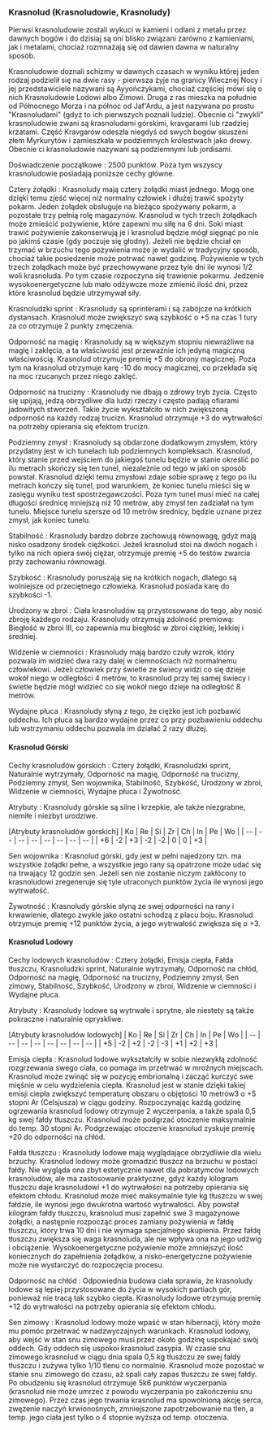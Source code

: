 ### Krasnolud (Krasnoludowie, Krasnoludy)

Pierwsi krasnoludowie zostali wykuci w kamieni i odlani z metalu przez dawnych bogów i do dzisiaj są oni blisko związani zarówno z kamieniami, jak i metalami, chociaż rozmnażają się od dawien dawna w naturalny sposób. 

Krasnoludowie doznali schizmy w dawnych czasach w wyniku której jeden rodzaj podzielił się na dwie rasy - pierwsza żyje na granicy Wiecznej Nocy i jej przedstawiciele nazywani są Ayyończykami, chociaż częściej mówi się o nich Krasnoludowie Lodowi albo Zimowi. Druga z ras mieszka na południe od Północnego Morza i na północ od Jaf'Ardu, a jest nazywana po prostu "Krasnoludami" (gdyż to ich pierwszych poznali ludzie). Obecnie ci "zwykli" krasnoludowie zwani są krasnoludami górskimi, kravgarami lub rzadziej krzatami. Część Kravgarów odeszła niegdyś od swych bogów skuszeni złem Myrkurytów i zamieszkała w podziemnych królestwach jako drowy. Obecnie ci krasnoludowie nazywani są podziemnymi lub jordisami. 

Doświadczenie początkowe
: 2500 punktów. Poza tym wszyscy krasnoludowie posiadają poniższe cechy główne.

Cztery żołądki
: Krasnoludy mają cztery żołądki miast jednego. Mogą one dzięki temu zjeść więcej niż normalny człowiek i dłużej trawić spożyty pokarm. Jeden żołądek obsługuje na bieżąco spożywany pokarm, a pozostałe trzy pełnią rolę magazynów. Krasnolud w tych trzech żołądkach może zmieścić pożywienie, które zapewni mu siłę na 6 dni. Soki miast trawić pożywienie zakonserwują je i krasnolud będzie mógł sięgnąć po nie po jakimś czasie (gdy poczuje się głodny). Jeżeli nie będzie chciał on trzymać w brzuchu tego pożywienia może je wydalić w tradycyjny sposób, chociaż takie posiedzenie może potrwać nawet godzinę. Pożywienie w tych trzech żołądkach może być przechowywane przez tyle dni ile wynosi 1/2 woli krasnoluda. Po tym czasie rozpoczyna się trawienie pokarmu. Jedzenie wysokoenergetyczne lub mało odżywcze może zmienić ilość dni, przez które krasnolud będzie utrzymywał siły. 

Krasnoludzki sprint
: Krasnoludy są sprinterami i są zabójcze na krótkich dystansach. Krasnolud może zwiększyć swą szybkość o +5 na czas 1 tury za co otrzymuje 2 punkty zmęczenia. 

Odporność na magię
: Krasnoludy są w większym stopniu niewrażliwe na magię i zaklęcia, a ta właściwość jest przeważnie ich jedyną magiczną właściwością. Krasnolud otrzymuje premię +5 do obrony magicznej. Poza tym na krasnolud otrzymuje karę -10 do mocy magicznej, co przekłada się na moc rzucanych przez niego zaklęć. 

Odporność na trucizny
: Krasnoludy nie dbają o zdrowy tryb życia. Często się upijają, jedzą obrzydliwe dla ludzi rzeczy i często padają ofiarami jadowitych stworzeń. Takie życie wykształciło w nich zwiększoną odporność na każdy rodzaj trucizn. Krasnolud otrzymuje +3 do wytrwałości na potrzeby opierania się efektom trucizn. 

Podziemny zmysł
: Krasnoludy są obdarzone dodatkowym zmysłem, który przydatny jest w ich tunelach lub podziemnych kompleksach. Krasnolud, który stanie przed wejściem do jakiegoś tunelu będzie w stanie określić po ilu metrach skończy się ten tunel, niezależnie od tego w jaki on sposób powstał. Krasnolud dzięki temu zmysłowi zdaje sobie sprawę z tego po ilu metrach kończy się tunel, pod warunkiem, że koniec tunelu mieści się w zasięgu wyniku test spostrzegawczości. Poza tym tunel musi mieć na całej długości średnicę mniejszą niż 10 metrów, aby zmysł ten zadziałał na tym tunelu. Miejsce tunelu szersze od 10 metrów średnicy, będzie uznane przez zmysł, jak koniec tunelu. 

Stabilność
: Krasnoludy bardzo dobrze zachowują równowagę, gdyż mają nisko osadzony środek ciężkości. Jeżeli krasnolud stoi na dwóch nogach i tylko na nich opiera swój ciężar, otrzymuje premię +5 do testów zwarcia przy zachowaniu równowagi. 

Szybkość
: Krasnoludy poruszają się na krótkich nogach, dlatego są wolniejsze od przeciętnego człowieka. Krasnolud posiada karę do szybkości -1. 

Urodzony w zbroi
: Ciała krasnoludów są przystosowane do tego, aby nosić zbroję każdego rodzaju. Krasnoludy otrzymują zdolność premiową: Biegłość w zbroi III, co zapewnia mu biegłość w zbroi ciężkiej, lekkiej i średniej. 

Widzenie w ciemności
: Krasnoludy mają bardzo czuły wzrok, który pozwala im widzieć dwa razy dalej w ciemnościach niż normalnemu człowiekowi. Jeżeli człowiek przy świetle ze świecy widzi co się dzieje wokół niego w odległości 4 metrów, to krasnolud przy tej samej świecy i świetle będzie mógł widzieć co się wokół niego dzieje na odległość 8 metrów. 

Wydajne płuca
: Krasnoludy słyną z tego, że ciężko jest ich pozbawić oddechu. Ich płuca są bardzo wydajne przez co przy pozbawieniu oddechu lub wstrzymaniu oddechu pozwala im działać 2 razy dłużej. 

#### Krasnolud Górski

Cechy krasnoludów górskich
: Cztery żołądki, Krasnoludzki sprint, Naturalnie wytrzymały, Odporność na magię, Odporność na trucizny, Podziemny zmysł, Sen wojownika, Stabilność, Szybkość, Urodzony w zbroi, Widzenie w ciemności, Wydajne płuca i Żywotność.

Atrybuty
: Krasnoludy górskie są silne i krzepkie, ale także niezgrabne, niemiłe i niezbyt urodziwe. 

[Atrybuty krasnoludów górskich]
| Ko | Re | Si | Zr | Ch | In | Pe | Wo |
| -- | -- | -- | -- | -- | -- | -- | -- |
| +6 | -2 | +3 | -2 | -2 |  0 |  0 | +3 |

Sen wojownika
: Krasnolud górski, gdy jest w pełni najedzony tzn. ma wszystkie żołądki pełne, a wszystkie jego rany są opatrzone może udać się na trwający 12 godzin sen. Jeżeli sen nie zostanie niczym zakłócony to krasnoludowi zregeneruje się tyle utraconych punktów życia ile wynosi jego wytrwałość.

Żywotność
: Krasnoludy górskie słyną ze swej odporności na rany i krwawienie, dlatego zwykle jako ostatni schodzą z placu boju. Krasnolud otrzymuje premię +12 punktów życia, a jego wytrwałość zwiększa się o +3.

#### Krasnolud Lodowy

Cechy lodowych krasnoludów
: Cztery żołądki, Emisja ciepła, Fałda tłuszczu, Krasnoludzki sprint, Naturalnie wytrzymały, Odporność na chłód, Odporność na magię, Odporność na trucizny, Podziemny zmysł, Sen zimowy, Stabilność, Szybkość, Urodzony w zbroi, Widzenie w ciemności i Wydajne płuca.

Atrybuty
: Krasnoludy lodowe są wytrwałe i sprytne, ale niestety są także pokraczne i naturalnie opryskliwe.

[Atrybuty krasnoludów lodowych]
| Ko | Re | Si | Zr | Ch | In | Pe | Wo |
| -- | -- | -- | -- | -- | -- | -- | -- |
| +5 | -2 | +2 | -2 | -3 | +1 | +2 | +3 |
 
Emisja ciepła
: Krasnolud lodowe wykształciły w sobie niezwykłą zdolność rozgrzewania swego ciała, co pomaga im przetrwać w mroźnych miejscach. Krasnolud może zwinąć się w pozycję embrionalną i zacząć kurczyć swe mięśnie w celu wydzielenia ciepła. Krasnolud jest w stanie dzięki takiej emisji ciepła zwiększyć temperaturę obszaru o objętości 10 metrów3 o +5 stopni Ar (Celsjusza) w ciągu godziny. Rozpoczynając każdą godzinę ogrzewania krasnolud lodowy otrzymuje 2 wyczerpania, a także spala 0,5 kg swej fałdy tłuszczu. Krasnolud może podgrzać otoczenie maksymalnie do temp. 30 stopni Ar. Podgrzewając otoczenie krasnolud zyskuje premię +20 do odporności na chłód. 

Fałda tłuszczu
: Krasnoludy lodowe mają wyglądające obrzydliwie dla wielu brzuchy. Krasnolud lodowy może gromadzić tłuszcz na brzuchu w postaci fałdy. Nie wygląda ona zbyt estetycznie nawet dla pobratymców lodowych krasnoludów, ale ma zastosowanie praktyczne, gdyż każdy kilogram tłuszczu daje krasnoludowi +1 do wytrwałości na potrzeby opierania się efektom chłodu. Krasnolud może mieć maksymalnie tyle kg tłuszczu w swej fałdzie, ile wynosi jego dwukrotna wartość wytrwałości. Aby powstał kilogram fałdy tłuszczu, krasnolud musi zapełnić swe 3 magazynowe żołądki, a następnie rozpocząć proces zamiany pożywienia w fałdę tłuszczu, który trwa 10 dni i nie wymaga specjalnego skupienia. Przez fałdę tłuszczu zwiększa się waga krasnoluda, ale nie wpływa ona na jego udźwig i obciążenie. Wysokoenergetyczne pożywienie może zmniejszyć ilość koniecznych do zapełnienia żołądków, a nisko-energetyczne pożywienie może nie wystarczyć do rozpoczęcia procesu. 

Odporność na chłód
: Odpowiednia budowa ciała sprawia, że krasnoludy lodowe są lepiej przystosowane do życia w wysokich partiach gór, ponieważ nie tracą tak szybko ciepła. Krasnoludy lodowe otrzymują premię +12 do wytrwałości na potrzeby opierania się efektom chłodu. 

Sen zimowy
: Krasnolud lodowy może wpaść w stan hibernacji, który może mu pomóc przetrwać w nadzwyczajnych warunkach. Krasnolud lodowy, aby wejść w stan snu zimowego musi przez około godzinę uspokajać swój oddech. Gdy oddech się uspokoi krasnolud zasypia. W czasie snu zimowego krasnolud w ciągu dnia spala 0,5 kg tłuszczu ze swej fałdy tłuszczu i zużywa tylko 1/10 tlenu co normalnie. Krasnolud może pozostać w stanie snu zimowego do czasu, aż spali cały zapas tłuszczu ze swej fałdy. Po obudzeniu się krasnolud otrzymuje 5k6 punktów wyczerpania (krasnolud nie może umrzeć z powodu wyczerpania po zakończeniu snu zimowego). Przez czas jego trwania krasnolud ma spowolnioną akcję serca, zwężenie naczyń krwionośnych, zmniejszone zapotrzebowanie na tlen, a temp. jego ciała jest tylko o 4 stopnie wyższa od temp. otoczenia. 
